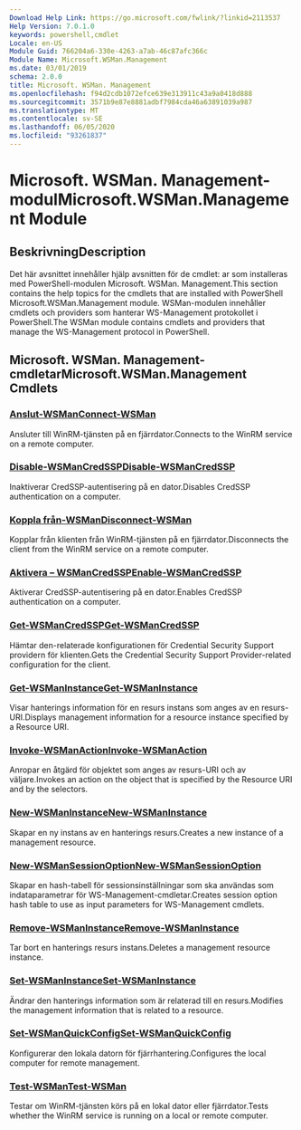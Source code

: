 ```yaml
---
Download Help Link: https://go.microsoft.com/fwlink/?linkid=2113537
Help Version: 7.0.1.0
keywords: powershell,cmdlet
Locale: en-US
Module Guid: 766204a6-330e-4263-a7ab-46c87afc366c
Module Name: Microsoft.WSMan.Management
ms.date: 03/01/2019
schema: 2.0.0
title: Microsoft. WSMan. Management
ms.openlocfilehash: f94d2cdb1072efce639e313911c43a9a0418d888
ms.sourcegitcommit: 3571b9e87e8881adbf7984cda46a63891039a987
ms.translationtype: MT
ms.contentlocale: sv-SE
ms.lasthandoff: 06/05/2020
ms.locfileid: "93261837"
---
```

# <span data-ttu-id="0bbb9-103">Microsoft. WSMan. Management-modul</span><span class="sxs-lookup"><span data-stu-id="0bbb9-103">Microsoft.WSMan.Management Module</span></span>

## <span data-ttu-id="0bbb9-104">Beskrivning</span><span class="sxs-lookup"><span data-stu-id="0bbb9-104">Description</span></span>

<span data-ttu-id="0bbb9-105">Det här avsnittet innehåller hjälp avsnitten för de cmdlet: ar som installeras med PowerShell-modulen Microsoft. WSMan. Management.</span><span class="sxs-lookup"><span data-stu-id="0bbb9-105">This section contains the help topics for the cmdlets that are installed with PowerShell Microsoft.WSMan.Management module.</span></span> <span data-ttu-id="0bbb9-106">WSMan-modulen innehåller cmdlets och providers som hanterar WS-Management protokollet i PowerShell.</span><span class="sxs-lookup"><span data-stu-id="0bbb9-106">The WSMan module contains cmdlets and providers that manage the WS-Management protocol in PowerShell.</span></span>

## <span data-ttu-id="0bbb9-107">Microsoft. WSMan. Management-cmdletar</span><span class="sxs-lookup"><span data-stu-id="0bbb9-107">Microsoft.WSMan.Management Cmdlets</span></span>

### [<span data-ttu-id="0bbb9-108">Anslut-WSMan</span><span class="sxs-lookup"><span data-stu-id="0bbb9-108">Connect-WSMan</span></span>](Connect-WSMan.md)
<span data-ttu-id="0bbb9-109">Ansluter till WinRM-tjänsten på en fjärrdator.</span><span class="sxs-lookup"><span data-stu-id="0bbb9-109">Connects to the WinRM service on a remote computer.</span></span>

### [<span data-ttu-id="0bbb9-110">Disable-WSManCredSSP</span><span class="sxs-lookup"><span data-stu-id="0bbb9-110">Disable-WSManCredSSP</span></span>](Disable-WSManCredSSP.md)
<span data-ttu-id="0bbb9-111">Inaktiverar CredSSP-autentisering på en dator.</span><span class="sxs-lookup"><span data-stu-id="0bbb9-111">Disables CredSSP authentication on a computer.</span></span>

### [<span data-ttu-id="0bbb9-112">Koppla från-WSMan</span><span class="sxs-lookup"><span data-stu-id="0bbb9-112">Disconnect-WSMan</span></span>](Disconnect-WSMan.md)
<span data-ttu-id="0bbb9-113">Kopplar från klienten från WinRM-tjänsten på en fjärrdator.</span><span class="sxs-lookup"><span data-stu-id="0bbb9-113">Disconnects the client from the WinRM service on a remote computer.</span></span>

### [<span data-ttu-id="0bbb9-114">Aktivera – WSManCredSSP</span><span class="sxs-lookup"><span data-stu-id="0bbb9-114">Enable-WSManCredSSP</span></span>](Enable-WSManCredSSP.md)
<span data-ttu-id="0bbb9-115">Aktiverar CredSSP-autentisering på en dator.</span><span class="sxs-lookup"><span data-stu-id="0bbb9-115">Enables CredSSP authentication on a computer.</span></span>

### [<span data-ttu-id="0bbb9-116">Get-WSManCredSSP</span><span class="sxs-lookup"><span data-stu-id="0bbb9-116">Get-WSManCredSSP</span></span>](Get-WSManCredSSP.md)
<span data-ttu-id="0bbb9-117">Hämtar den-relaterade konfigurationen för Credential Security Support providern för klienten.</span><span class="sxs-lookup"><span data-stu-id="0bbb9-117">Gets the Credential Security Support Provider-related configuration for the client.</span></span>

### [<span data-ttu-id="0bbb9-118">Get-WSManInstance</span><span class="sxs-lookup"><span data-stu-id="0bbb9-118">Get-WSManInstance</span></span>](Get-WSManInstance.md)
<span data-ttu-id="0bbb9-119">Visar hanterings information för en resurs instans som anges av en resurs-URI.</span><span class="sxs-lookup"><span data-stu-id="0bbb9-119">Displays management information for a resource instance specified by a Resource URI.</span></span>

### [<span data-ttu-id="0bbb9-120">Invoke-WSManAction</span><span class="sxs-lookup"><span data-stu-id="0bbb9-120">Invoke-WSManAction</span></span>](Invoke-WSManAction.md)
<span data-ttu-id="0bbb9-121">Anropar en åtgärd för objektet som anges av resurs-URI och av väljare.</span><span class="sxs-lookup"><span data-stu-id="0bbb9-121">Invokes an action on the object that is specified by the Resource URI and by the selectors.</span></span>

### [<span data-ttu-id="0bbb9-122">New-WSManInstance</span><span class="sxs-lookup"><span data-stu-id="0bbb9-122">New-WSManInstance</span></span>](New-WSManInstance.md)
<span data-ttu-id="0bbb9-123">Skapar en ny instans av en hanterings resurs.</span><span class="sxs-lookup"><span data-stu-id="0bbb9-123">Creates a new instance of a management resource.</span></span>

### [<span data-ttu-id="0bbb9-124">New-WSManSessionOption</span><span class="sxs-lookup"><span data-stu-id="0bbb9-124">New-WSManSessionOption</span></span>](New-WSManSessionOption.md)
<span data-ttu-id="0bbb9-125">Skapar en hash-tabell för sessionsinställningar som ska användas som indataparametrar för WS-Management-cmdletar.</span><span class="sxs-lookup"><span data-stu-id="0bbb9-125">Creates session option hash table to use as input parameters for WS-Management cmdlets.</span></span>

### [<span data-ttu-id="0bbb9-126">Remove-WSManInstance</span><span class="sxs-lookup"><span data-stu-id="0bbb9-126">Remove-WSManInstance</span></span>](Remove-WSManInstance.md)
<span data-ttu-id="0bbb9-127">Tar bort en hanterings resurs instans.</span><span class="sxs-lookup"><span data-stu-id="0bbb9-127">Deletes a management resource instance.</span></span>

### [<span data-ttu-id="0bbb9-128">Set-WSManInstance</span><span class="sxs-lookup"><span data-stu-id="0bbb9-128">Set-WSManInstance</span></span>](Set-WSManInstance.md)
<span data-ttu-id="0bbb9-129">Ändrar den hanterings information som är relaterad till en resurs.</span><span class="sxs-lookup"><span data-stu-id="0bbb9-129">Modifies the management information that is related to a resource.</span></span>

### [<span data-ttu-id="0bbb9-130">Set-WSManQuickConfig</span><span class="sxs-lookup"><span data-stu-id="0bbb9-130">Set-WSManQuickConfig</span></span>](Set-WSManQuickConfig.md)
<span data-ttu-id="0bbb9-131">Konfigurerar den lokala datorn för fjärrhantering.</span><span class="sxs-lookup"><span data-stu-id="0bbb9-131">Configures the local computer for remote management.</span></span>

### [<span data-ttu-id="0bbb9-132">Test-WSMan</span><span class="sxs-lookup"><span data-stu-id="0bbb9-132">Test-WSMan</span></span>](Test-WSMan.md)
<span data-ttu-id="0bbb9-133">Testar om WinRM-tjänsten körs på en lokal dator eller fjärrdator.</span><span class="sxs-lookup"><span data-stu-id="0bbb9-133">Tests whether the WinRM service is running on a local or remote computer.</span></span>

